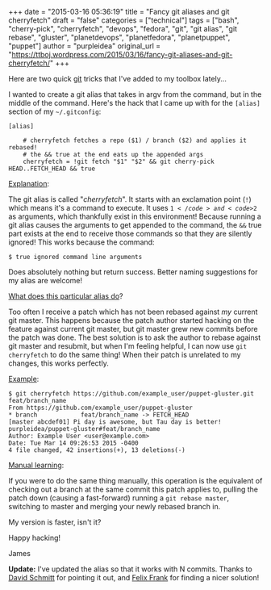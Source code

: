 +++
date = "2015-03-16 05:36:19"
title = "Fancy git aliases and git cherryfetch"
draft = "false"
categories = ["technical"]
tags = ["bash", "cherry-pick", "cherryfetch", "devops", "fedora", "git", "git alias", "git rebase", "gluster", "planetdevops", "planetfedora", "planetpuppet", "puppet"]
author = "purpleidea"
original_url = "https://ttboj.wordpress.com/2015/03/16/fancy-git-aliases-and-git-cherryfetch/"
+++

Here are two quick <a href="https://en.wikipedia.org/wiki/Git_%28software%29">git</a> tricks that I've added to my toolbox lately...

I wanted to create a git alias that takes in argv from the command, but in the middle of the command. Here's the hack that I came up with for the <code>[alias]</code> section of my <code>~/.gitconfig</code>:
```
[alias]

    # cherryfetch fetches a repo ($1) / branch ($2) and applies it rebased!
    # the && true at the end eats up the appended args
    cherryfetch = !git fetch "$1" "$2" && git cherry-pick HEAD..FETCH_HEAD && true
```
<span style="text-decoration:underline;">Explanation</span>:

The git alias is called "<em>cherryfetch</em>". It starts with an exclamation point (<code>!</code>) which means it's a command to execute. It uses <code>$1</code> and <code>$2</code> as arguments, which thankfully exist in this environment! Because running a git alias causes the arguments to get appended to the command, the <code>&&</code> true part exists at the end to receive those commands so that they are silently ignored! This works because the command:
```
$ true ignored command line arguments
```
Does absolutely nothing but return success. Better naming suggestions for my alias are welcome!

<span style="text-decoration:underline;">What does this particular alias do</span>?

Too often I receive a patch which has not been rebased against *<em>my</em>* current git master. This happens because the patch author started hacking on the feature against current git master, but git master grew new commits before the patch was done. The best solution is to ask the author to rebase against git master and resubmit, but when I'm feeling helpful, I can now use <code>git cherryfetch</code> to do the same thing! When their patch is unrelated to my changes, this works perfectly.

<span style="text-decoration:underline;">Example</span>:
```
$ git cherryfetch https://github.com/example_user/puppet-gluster.git feat/branch_name
From https://github.com/example_user/puppet-gluster
* branch            feat/branch_name -> FETCH_HEAD
[master abcdef01] Pi day is awesome, but Tau day is better! purpleidea/puppet-gluster#feat/branch_name
Author: Example User <user@example.com>
Date: Tue Mar 14 09:26:53 2015 -0400
4 file changed, 42 insertions(+), 13 deletions(-)
```
<span style="text-decoration:underline;">Manual learning</span>:

If you were to do the same thing manually, this operation is the equivalent of checking out a branch at the same commit this patch applies to, pulling the patch down (causing a fast-forward) running a <code>git rebase master</code>, switching to master and merging your newly rebased branch in.

My version is faster, isn't it?

Happy hacking!

James

<strong>Update:</strong> I've updated the alias so that it works with N commits. Thanks to <a href="https://twitter.com/dev_el_ops"> David Schmitt</a> for pointing it out, and <a href="https://twitter.com/felis_rex">Felix Frank</a> for finding a nicer solution!

